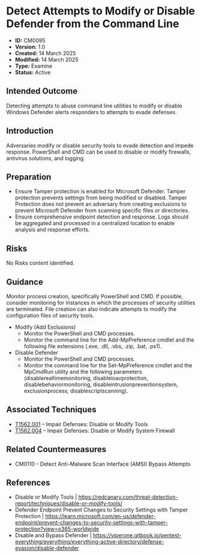 # Detect Attempts to Modify or Disable Defender from the Command Line 

* **ID:** CM0095
* **Version:** 1.0
* **Created:** 14 March 2025
* **Modified:** 14 March 2025
* **Type:** Examine
* **Status:** Active

## Intended Outcome

Detecting attempts to abuse command line utilities to modify or disable Windows Defender alerts responders to attempts to evade defenses.

## Introduction

Adversaries modify or disable security tools to evade detection and impede response.  PowerShell and CMD can be used to disable or modify firewalls, antivirus solutions, and logging.

## Preparation

- Ensure Tamper protection is enabled for Microsoft Defender.  Tamper protection prevents settings from being modified or disabled. Tamper Protection does not prevent an adversary from creating exclusions to prevent Microsoft Defender from scanning specific files or directories.  
- Ensure comprehensive endpoint detection and response.  Logs should be aggregated and processed in a centralized location to enable analysis and response efforts.  

## Risks

No Risks content identified.

## Guidance

Monitor process creation, specifically PowerShell and CMD.  If possible, consider monitoring for instances in which the processes of security utilities are terminated.  File creation can also indicate attempts to modify the configuration files of security tools.    

-	Modify (Add Exclusions)
    - Monitor the PowerShell and CMD processes.
    - Monitor the command line for the Add-MpPreference cmdlet and the following file extensions (.exe, .dll, .vbs, .zip, .bat, .ps1).
-	Disable Defender
    - Monitor the PowerShell and CMD processes.
    - Monitor the command line for the Set-MpPreference cmdlet and the MpCmdRun utility and the following parameters (disablerealtimemonitoring, disableioavprotection, disablebehaviormonitoring, disableintrusionpreventionsystem, exclusionprocess, disablescriptscanning).

## Associated Techniques

-	[T1562.001](https://attack.mitre.org/techniques/T1562/001/) – Impair Defenses: Disable or Modify Tools
-	[T1562.004](https://attack.mitre.org/techniques/T1562/004/) – Impair Defenses: Disable or Modify System Firewall

## Related Countermeasures

- CM0110 - Detect Anti-Malware Scan Interface (AMSI) Bypass Attempts

## References

- Disable or Modify Tools | <https://redcanary.com/threat-detection-report/techniques/disable-or-modify-tools/>
- Defender Endpoint Prevent Changes to Security Settings with Tamper Protection | <https://learn.microsoft.com/en-us/defender-endpoint/prevent-changes-to-security-settings-with-tamper-protection?view=o365-worldwide>
- Disable and Bypass Defender | <https://viperone.gitbook.io/pentest-everything/everything/everything-active-directory/defense-evasion/disable-defender>
